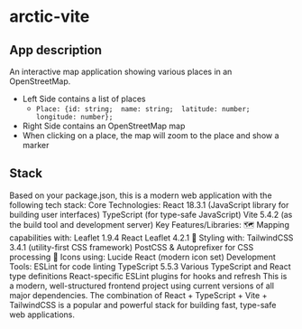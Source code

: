 # arctic-vite

## App description

An interactive map application showing various places in an OpenStreetMap.

- Left Side contains a list of places
  - `Place: {id: string;  name: string;  latitude: number;  longitude: number};`
- Right Side contains an OpenStreetMap map
- When clicking on a place, the map will zoom to the place and show a marker

## Stack

Based on your package.json, this is a modern web application with the following tech stack:
Core Technologies:
React 18.3.1 (JavaScript library for building user interfaces)
TypeScript (for type-safe JavaScript)
Vite 5.4.2 (as the build tool and development server)
Key Features/Libraries:
🗺️ Mapping capabilities with:
Leaflet 1.9.4
React Leaflet 4.2.1
🎨 Styling with:
TailwindCSS 3.4.1 (utility-first CSS framework)
PostCSS & Autoprefixer for CSS processing
🎯 Icons using:
Lucide React (modern icon set)
Development Tools:
ESLint for code linting
TypeScript 5.5.3
Various TypeScript and React type definitions
React-specific ESLint plugins for hooks and refresh
This is a modern, well-structured frontend project using current versions of all major dependencies. The combination of React + TypeScript + Vite + TailwindCSS is a popular and powerful stack for building fast, type-safe web applications.
